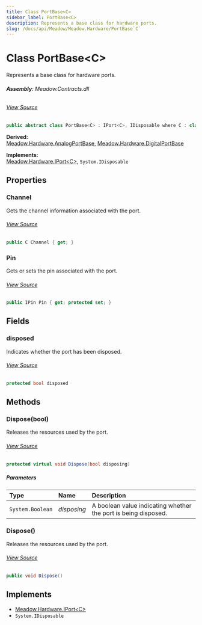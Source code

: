 ```yaml
---
title: Class PortBase<C>
sidebar_label: PortBase<C>
description: Represents a base class for hardware ports.
slug: /docs/api/Meadow/Meadow.Hardware/PortBase`C`
---
```

# Class PortBase&lt;C&gt;
Represents a base class for hardware ports.

###### **Assembly**: Meadow.Contracts.dll
###### [View Source](https://github.com/WildernessLabs/Meadow.Contracts.git/blob/develop/Source/Meadow.Contracts/Hardware/Bases/PortBase.cs#L9)
```csharp title="Declaration"
public abstract class PortBase<C> : IPort<C>, IDisposable where C : class, IChannelInfo
```
**Derived:**  
[Meadow.Hardware.AnalogPortBase](../Meadow.Hardware/AnalogPortBase), [Meadow.Hardware.DigitalPortBase](../Meadow.Hardware/DigitalPortBase)

**Implements:**  
[Meadow.Hardware.IPort&lt;C&gt;](../Meadow.Hardware/IPort`C`), `System.IDisposable`

## Properties
### Channel
Gets the channel information associated with the port.
###### [View Source](https://github.com/WildernessLabs/Meadow.Contracts.git/blob/develop/Source/Meadow.Contracts/Hardware/Bases/PortBase.cs#L19)
```csharp title="Declaration"
public C Channel { get; }
```
### Pin
Gets or sets the pin associated with the port.
###### [View Source](https://github.com/WildernessLabs/Meadow.Contracts.git/blob/develop/Source/Meadow.Contracts/Hardware/Bases/PortBase.cs#L24)
```csharp title="Declaration"
public IPin Pin { get; protected set; }
```
## Fields
### disposed
Indicates whether the port has been disposed.
###### [View Source](https://github.com/WildernessLabs/Meadow.Contracts.git/blob/develop/Source/Meadow.Contracts/Hardware/Bases/PortBase.cs#L14)
```csharp title="Declaration"
protected bool disposed
```
## Methods
### Dispose(bool)
Releases the resources used by the port.
###### [View Source](https://github.com/WildernessLabs/Meadow.Contracts.git/blob/develop/Source/Meadow.Contracts/Hardware/Bases/PortBase.cs#L42)
```csharp title="Declaration"
protected virtual void Dispose(bool disposing)
```

##### Parameters

| Type | Name | Description |
|:--- |:--- |:--- |
| `System.Boolean` | *disposing* | A boolean value indicating whether the port is being disposed. |

### Dispose()
Releases the resources used by the port.
###### [View Source](https://github.com/WildernessLabs/Meadow.Contracts.git/blob/develop/Source/Meadow.Contracts/Hardware/Bases/PortBase.cs#L47)
```csharp title="Declaration"
public void Dispose()
```

## Implements

* [Meadow.Hardware.IPort&lt;C&gt;](../Meadow.Hardware/IPort`C`)
* `System.IDisposable`
